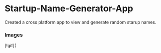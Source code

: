 # Startup-Name-Generator-App

Created a cross platform app to view and generate random starup names. 

### Images
[!gif](
